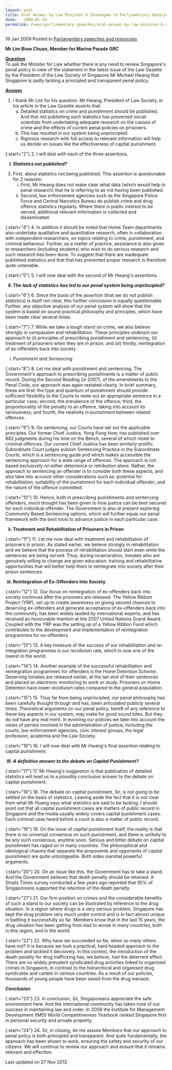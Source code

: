 ```yaml
---
layout: post
title: Oral Answer by Law Minister K Shanmugam to Parliamentary Question on Penal Policy
date:   2009-01-19
permalink: /news/parliamentary-speeches/oral-answer-by-law-minister-k-shanmugam-to-parliamentary-question-on-penal-policy
---
```


19 Jan 2009 Posted in [Parliamentary speeches and responses](/news/parliamentary-speeches)

**Mr Lim Biow Chuan, Member for Marine Parade GRC**

**<u>Question </u>**  
To ask the Minister for Law whether there is any need to review Singapore's penal policy in view of the statement in the latest issue of the Law Gazette by the President of the Law Society of Singapore Mr Michael Hwang that Singapore is sadly lacking a principled and transparent penal policy.

**<u>Answer</u>**  


<ol>
<li>I thank Mr Lim for his question.  Mr Hwang, President of Law Society, in his article in the Law Gazette asserts that:

<ol style="list-style-type: lower-alpha">
<li>Detailed statistics on crime and punishment should be published. And that not publishing such statistics has prevented social scientists from undertaking adequate research on the causes of crime and the effects of current penal policies on prisoners. </li>

<li>This has resulted in our system being unprincipled. </li>

<li>Rigorous research with full access to relevant information will help us decide on issues like the effectiveness of capital punishment. </li> 
</ol>

</li>
</ol>

{:start="2"}
2. I will deal with each of the three assertions.

<ol style="list-style-type: upper-roman; font-weight:bold;">
<li style="font-style: italic">Statistics not published?</li>
</ol>


<ol start="3">
<li>First, about statistics not being published. This assertion is questionable for 2 reasons:

<ol style="list-style-type: lower-roman">
<li>First, Mr Hwang does not make clear what data (which would help in penal research) that he is referring to as not having been published. </li>

<li>Second, law enforcement agencies such as the Singapore Police Force and Central Narcotics Bureau do publish crime and drug offence statistics regularly.  Where there is public interest to be served, additional relevant information is collected and disseminated. </li>
 
</ol>

</li>
</ol>

{:start="4"}
4. In addition it should be noted that Home Team departments also undertake qualitative and quantitative research, often in collaboration with independent researchers, on topics relating to crime, punishment, and criminal behaviour.  Further, as a matter of practice, assistance is also given to researchers  (including students) who wish to do serious research and such research has been done. To suggest that there are inadequate published statistics and that that has prevented proper research is therefore quite untenable.

{:start="5"}
5. I will now deal with the second of Mr Hwang's assertions.

<ol start="2" style="list-style-type: upper-roman; font-weight:bold;">
<li style="font-style: italic">The lack of statistics has led to our penal system being unprincipled?
</li>
</ol>

{:start="6"}
6. Since the basis of the assertion (that we do not publish statistics) is itself not clear, this further conclusion is equally questionable. Further, any objective analysis of our penal system will show that the system is based on sound practical philosophy and principles, which have been made clear several times.

{:start="7"}
7. While we take a tough stand on crime, we also believe strongly in compassion and rehabilitation.  These principles underpin our approach to (i) principles of prescribing punishment and sentencing, (ii) treatment of prisoners when they are in prison, and (iii) thirdly, reintegration of ex-offenders back into society.


<ol style="list-style-type: lower-roman">
<li style="font-style: italic">Punishment and Sentencing</li>
</ol>

{:start="8"}
8. Let me deal with punishment and sentencing.  The Government's approach to prescribing punishments is a matter of public record.  During the Second Reading (in 2007), of the amendments to the Penal Code, our approach was again restated clearly.  In brief summary, these are first: the type and quantum of punishment should provide sufficient flexibility to the Courts to mete out an appropriate sentence in a particular case; second, the prevalence of the offence; third, the proportionality of the penalty to an offence, taking into account its seriousness; and fourth, the relativity in punishment between related offences. 

{:start="9"}
9. On sentencing, our Courts have set out the applicable principles. Our former Chief Justice, Yong Pung How, has published over 882 judgments during his time on the Bench, several of which relate to criminal offences.  Our current Chief Justice has been similarly prolific.  Subordinate Court judges publish Sentencing Practice in the Subordinate Courts, which is a sentencing guide and which makes accessible the sentencing approach for a wide range of offences.  The approach is not based exclusively on either deterrence or retribution alone.  Rather, the approach to sentencing an offender is to consider both these aspects, and also take into account other considerations such as: potential for rehabilitation; suitability of the punishment for each individual offender; and the nature of the offence committed. 

{:start="10"}
10. Hence, both in prescribing punishments and sentencing offenders, much thought has been given to how justice can be best secured for each individual offender.  The Government is also at present exploring Community Based Sentencing options, which will further equip our penal framework with the best tools to advance justice in each particular case.

<ol start="2" style="list-style-type: lower-roman; font-weight:bold;">
<li>Treatment and Rehabilitation of Prisoners in Prison </li>
</ol>

{:start="11"}
11. Let me now deal with treatment and rehabilitation of prisoners in prison.  As stated earlier, we believe strongly in rehabilitation and we believe that the process of rehabilitation should start even while the sentences are being served. Thus, during incarceration, inmates who are genuinely willing to change are given education, training and rehabilitative opportunities that will better help them to reintegrate into society after their prison sentences.

<ol start="3" style="list-style-type: lower-roman; font-weight:bold;">
<li>Reintegration of Ex-Offenders Into Society </li>
</ol>

{:start="12"}
12. Our focus on reintegration of ex-offenders back into society continues after the prisoners are released.  The Yellow Ribbon Project (YRP), set up to create awareness on giving second chances to deserving ex-offenders and generate acceptance of ex-offenders back into the community, has been widely lauded by international experts, and has received an honourable mention at the 2007 United Nations Grand Award.  Coupled with the YRP was the setting up of a Yellow Ribbon Fund which contributes to the development and implementation of reintegration programmes for ex-offenders.

{:start="13"}
13. A key measure of the success of our rehabilitation and re-integration programmes is our recidivism rate, which is now one of the lowest in the world.

{:start="14"}
14. Another example of the successful rehabilitation and reintegration programmes for offenders is the Home Detention Scheme. Deserving inmates are released earlier, at the tail-end of their sentences and placed on electronic monitoring to work or study.  Prisoners on Home Detention have lower recidivism rates compared to the general population.

{:start="15"}
15. Thus far from being unprincipled, our penal philosophy has been carefully thought through and has, been articulated publicly several times.  Theoretical arguments on our penal policy, bereft of any reference to these key aspects in our system, may make for good sound bites.  But they do not have any real merit.  In evolving our policies we take into account the views of parties involved in the administration of justice, including the courts, law enforcement agencies, civic interest groups, the legal profession, academia and the Law Society.

{:start="16"}
16. I will now deal with Mr Hwang's final assertion relating to capital punishment.


<ol start="3" style="list-style-type: upper-roman; font-weight:bold;">
<li style="font-style: italic">A definitive answer to the debate on Capital Punishment? </li>
</ol>

{:start="17"}
17. Mr Hwang's suggestion is that publication of detailed statistics will lead us to a possibly conclusive answer to the debate on capital punishment.

{:start="18"}
18. The debate on capital punishment, Sir, is not going to be settled on the basis of statistics.  Leaving aside the fact that it is not clear from what Mr Huang says what statistics are said to be lacking, I should point out that all capital punishment cases are matters of public record in Singapore and the media usually widely covers capital punishment cases.  Each criminal case heard before a court is also a matter of public record.

{:start="19"}
19. On the issue of capital punishment itself, the reality is that there is no universal consensus on such punishment, and there is unlikely to be any such consensus, anytime soon.  Serious and bitter debate on capital punishment has raged on in many countries.  The philosophical and ideological chasms that separate the proponents and opponents of capital punishment are quite unbridgeable.  Both sides marshal powerful arguments.   

{:start="20"}
20. On an issue like this, the Government has to take a stand.  And the Government believes that death penalty should be retained.  A Straits Times survey conducted a few years ago reported that 95% of Singaporeans supported the retention of the death penalty.

{:start="21"}
21. Our firm position on crimes and the considerable benefits of such a stand to our society can be illustrated by reference to the drug situation.  In a region where drugs is a very serious problem, Singapore has kept the drug problem very much under control and is in fact almost unique in battling it successfully so far. Members know that in the last 15 years, the drug situation has been getting from bad to worse in many countries, both in this region, and in the world.

{:start="22"}
22. Why have we succeeded so far, when so many others have not?  It is because we took a practical, hard headed approach to the problem and tackled it decisively.  In this context, the introduction of the death penalty for drug trafficking has, we believe, had the deterrent effect. There are no widely prevalent syndicated drug activities linked to organised crimes in Singapore, in contrast to the hierarchical and organised drug syndicates and cartels in various countries.  As a result of our policies, thousands of young people have been saved from the drug menace.


***Conclusion***

{:start="23"}
23. In conclusion, Sir, Singaporeans appreciate the safe environment here. And the international community has taken note of our success in maintaining law and order. In 2008 the Institute for Management Development (IMD) World Competitiveness Yearbook ranked Singapore first in personal security and private property.
 
{:start="24"} 
24. Sir, in closing, let me assure Members that our approach to penal policy is both principled and transparent.  And quite fundamentally, the approach has been shown to work, ensuring the safety and security of our citizens. We will continue to review our approach and ensure that it remains relevant and effective.



<p class="right-side-updated">Last updated on 27 Nov 2012</p> 
